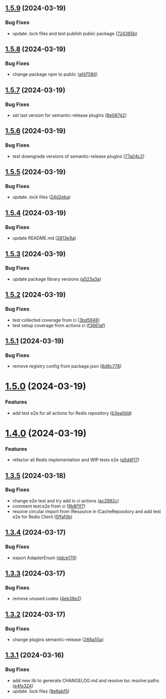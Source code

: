 ## [1.5.9](https://github.com/droplinkme/cache-decorators/compare/v1.5.8...v1.5.9) (2024-03-19)


### Bug Fixes

* update .lock files and test publish public package ([724385b](https://github.com/droplinkme/cache-decorators/commit/724385be16b262e5778236dd6e151aba36386e65))

## [1.5.8](https://github.com/droplinkme/cache-decorators/compare/v1.5.7...v1.5.8) (2024-03-19)


### Bug Fixes

* change package npm to public ([afd7586](https://github.com/droplinkme/cache-decorators/commit/afd75865f0d9a8ca59dd96c177410b313db56d3d))

## [1.5.7](https://github.com/droplinkme/cache-decorators/compare/v1.5.6...v1.5.7) (2024-03-19)


### Bug Fixes

* set last version for semantic-release plugins ([9e08742](https://github.com/droplinkme/cache-decorators/commit/9e0874255475506e9a7223c9f2108a952b620bd1))

## [1.5.6](https://github.com/droplinkme/cache-decorators/compare/v1.5.5...v1.5.6) (2024-03-19)


### Bug Fixes

* test downgrade versions of semantic-release plugins ([77a04c2](https://github.com/droplinkme/cache-decorators/commit/77a04c25a9b5ddc99fa40960891d9814c8f73d78))

## [1.5.5](https://github.com/droplinkme/cache-decorators/compare/v1.5.4...v1.5.5) (2024-03-19)


### Bug Fixes

* update .lock files ([24d2eba](https://github.com/droplinkme/cache-decorators/commit/24d2ebadf2c546274d30651d655f79302bdec002))

## [1.5.4](https://github.com/droplinkme/cache-decorators/compare/v1.5.3...v1.5.4) (2024-03-19)


### Bug Fixes

* update README.md ([2813e9a](https://github.com/droplinkme/cache-decorators/commit/2813e9a9b96733ab418c76500e98c3b367570835))

## [1.5.3](https://github.com/droplinkme/cache-decorators/compare/v1.5.2...v1.5.3) (2024-03-19)


### Bug Fixes

* update package library versions ([a523a3a](https://github.com/droplinkme/cache-decorators/commit/a523a3ae96dd25f97740cef5feb241be2478483b))

## [1.5.2](https://github.com/droplinkme/cache-decorators/compare/v1.5.1...v1.5.2) (2024-03-19)


### Bug Fixes

* test collected coverage from ci ([3bd5948](https://github.com/droplinkme/cache-decorators/commit/3bd59480a29aad8b8887df0c5d507dce9a635edc))
* test setup coverage from actions ci ([f3661af](https://github.com/droplinkme/cache-decorators/commit/f3661afef87dbdb571c9cb022e2a1c2378c2c3a6))

## [1.5.1](https://github.com/droplinkme/cache-decorators/compare/v1.5.0...v1.5.1) (2024-03-19)


### Bug Fixes

* remove registry config from package.json ([8d8c778](https://github.com/droplinkme/cache-decorators/commit/8d8c778da06618b388f570fa3bd53ee8d1f2ee3c))

# [1.5.0](https://github.com/droplinkme/cache-decorators/compare/v1.4.0...v1.5.0) (2024-03-19)


### Features

* add test e2e for all actions for Redis repository ([b3ea0dd](https://github.com/droplinkme/cache-decorators/commit/b3ea0dd159df8aeae813b5d91c8eff79873876f7))

# [1.4.0](https://github.com/droplinkme/cache-decorators/compare/v1.3.5...v1.4.0) (2024-03-19)


### Features

* refactor all Redis implementation and WIP tests e2e ([a5d4f17](https://github.com/droplinkme/cache-decorators/commit/a5d4f17d4197e84189349d8635dfddd2695a8733))

## [1.3.5](https://github.com/droplinkme/cache-decorators/compare/v1.3.4...v1.3.5) (2024-03-18)


### Bug Fixes

* change e2e test and try add in ci actions ([ac2892c](https://github.com/droplinkme/cache-decorators/commit/ac2892cf112a8259d1ac183fd2541be7dccdc273))
* comment test:e2e from ci ([9b8f1f7](https://github.com/droplinkme/cache-decorators/commit/9b8f1f7365d50f288008989c57c98204769f6c30))
* resolve circular import from IResource in ICacheRepository and add test e2e for Redis Client ([5ffaf0b](https://github.com/droplinkme/cache-decorators/commit/5ffaf0b4937e4bee9c64cc62dd702ed0416b1e55))

## [1.3.4](https://github.com/droplinkme/cache-decorators/compare/v1.3.3...v1.3.4) (2024-03-17)


### Bug Fixes

* export AdapterEnum ([ddce179](https://github.com/droplinkme/cache-decorators/commit/ddce1792b95e0c8b2a11ae7aafc9a4e950b2055b))

## [1.3.3](https://github.com/droplinkme/cache-decorators/compare/v1.3.2...v1.3.3) (2024-03-17)


### Bug Fixes

* remove unused codes ([4eb38e2](https://github.com/droplinkme/cache-decorators/commit/4eb38e2dde9cdb2910afb35470d93ec97540e8dd))

## [1.3.2](https://github.com/droplinkme/cache-decorators/compare/v1.3.1...v1.3.2) (2024-03-17)


### Bug Fixes

* change plugins semantic-release ([266a55a](https://github.com/droplinkme/cache-decorators/commit/266a55a5d4d9c8bedbe765528ca12f46eb9c4805))

## [1.3.1](https://github.com/droplinkme/cache-decorators/compare/v1.3.0...v1.3.1) (2024-03-16)


### Bug Fixes

* add new lib to generate CHANGELOG.md and resolve tsc resolve paths ([e4fe324](https://github.com/droplinkme/cache-decorators/commit/e4fe32463167e708ccee84e821e593ff19ad0b41))
* update .lock files ([8e8abf5](https://github.com/droplinkme/cache-decorators/commit/8e8abf541c07fa93f0830566230a2466cd6242b8))
